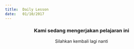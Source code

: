```yaml
---
title:  Daily Lesson
date:   01/10/2017
---
```


### <center>Kami sedang mengerjakan pelajaran ini</center>
<center>Silahkan kembali lagi nanti</center>
